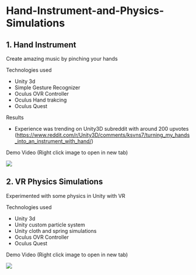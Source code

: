 # Hand-Instrument-and-Physics-Simulations

## 1. Hand Instrument

Create amazing music by pinching your hands

Technologies used
* Unity 3d
* Simple Gesture Recognizer
* Oculus OVR Controller
* Oculus Hand trakcing
* Oculus Quest

Results
* Experience was trending on Unity3D subreddit with around 200 upvotes
(https://www.reddit.com/r/Unity3D/comments/ksvns7/turning_my_hands_into_an_instrument_with_hand/)



Demo Video (Right click image to open in new tab)

[![](http://img.youtube.com/vi/8fjA24pFIME/0.jpg)](http://www.youtube.com/watch?v=8fjA24pFIME "")


## 2. VR Physics Simulations

Experimented with some physics in Unity with VR

Technologies used
* Unity 3d
* Unity custom particle system
* Unity cloth and spring simulations
* Oculus OVR Controller
* Oculus Quest

Demo Video (Right click image to open in new tab)

[![](http://img.youtube.com/vi/W2AFHy0q1NQ/0.jpg)](http://www.youtube.com/watch?v=W2AFHy0q1NQ "")



